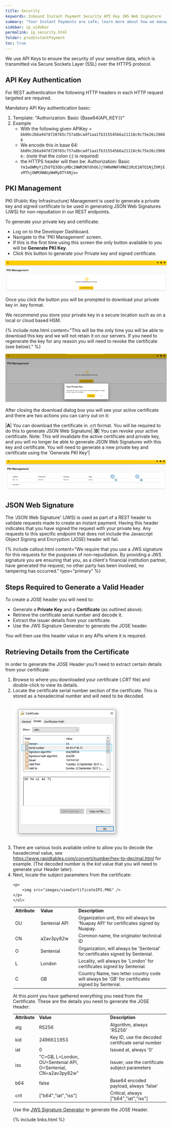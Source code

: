 ```yaml
---
title: Security
keywords: Inbound Instant Payment Security API Key JWS Web Signature
summary: "Your Instant Payments are safe; learn more about how we manage security here."
sidebar: ip_sidebar
permalink: ip_security.html
folder: prodInstantPayment
toc: true
---
```

 
We use API Keys to ensure the security of your sensitive data, which is transmitted via Secure Sockets Layer (SSL) over the HTTPS protocol.

## API Key Authentication

For REST authentication the following HTTP headers in each HTTP request targeted are required.

Mandatory API Key authentication basic:

1. Template: "Authorization: Basic {Base64(API_KEY:)}"
1. Example
   - With the following given APIKey = ``bb09c2b6a9478720765c757a8bcadf1aa1fb31554566a21118c9c75e26c29686``
   - We encode this in base 64: ``bb09c2b6a9478720765c757a8bcadf1aa1fb31554566a21118c9c75e26c29686:`` (note that the colon (:) is required)
   - the HTTPS header will then be: Authorization: Basic ``YmIwOWMyYjZhOTQ3ODcyMDc2NWM3NTdhOGJjYWRmMWFhMWZiMzE1NTQ1NjZhMjExMThjOWM3NWUyNmMyOTY4Njo=``




## PKI Management

PKI (Public Key Infrastructure) Management is used to generate a private key and signed certificate to be used in generating JSON Web Signatures (JWS) for non-repudiation in our REST endpoints.

To generate your private key and certificate:

* Log on to the Developer Dashboard.
* Navigate to the 'PKI Management' screen.
* If this is the first time using this screen the only button available to you will be **Generate PKI Key**.
* Click this button to generate your Private key and signed certificate.

<img src="images/01_PKI_Management_Generate.png">

Once you click the button you will be prompted to download your private key in .key format.

We recommend you store your private key in a secure location such as on a local or cloud based HSM.

{% include note.html content="This will be the only time you will be able to download this key and we will not retain it on our servers. If you need to regenerate the key for any reason you will need to revoke the certificate (see below)." %}

<img src="images/02_PKI_Management_Generate.png">

After closing the download dialog box you will see your active certificate and there are two actions you can carry out on it:

|**A**| You can download the certificate in .crt format. You will be required to do this to generate JSON Web Signature|
|**B**| You can revoke your active certificate. Note: This will invalidate the active certificate and private key, and you will no longer be able to generate JSON Web Signatures with this key and certificate. You will need to generate a new private key and certificate using the 'Generate PKI Key'|

<img src="images/03_PKI_Management_Generate.png">

## JSON Web Signature

The 'JSON Web Signature' (JWS) is used as part of a REST header to validate requests made to create an instant payment. Having this header indicates that you have signed the request with your private key. Any requests to this specific endpoint that does not include the Javascript Object Signing and Encryption (JOSE) header will fail.

{% include callout.html content="We require that you use a JWS signature for this requests for the pusposes of non-repudiation. By providing a JWS signature you are ensuring that you, as a client's financial institution partner, have generated the request; no other party has been involved; no tampering has occurred." type="primary" %}  


## Steps Required to Generate a Valid Header

To create a JOSE header you will need to:

* Generate a <b>Private Key</b> and a <b>Certificate</b> (as outlined above).
* Retrieve the certificate serial number and decode it.
* Extract the issuer details from your certificate.
* Use the JWS Signature Generator to generate the JOSE header. 

You will then use this header value in any APIs where it is required.  


## Retrieving Details from the Certificate

In order to generate the JOSE Header you'll need to extract certain details from your certificate:

<ol>
	<li value="1">Browse to where you downloaded your certificate (.CRT file) and double-click to view its details.</li>
	<li value="2">Locate the certificate serial number section of the certificate. This is stored as a hexadecimal number and will need to be decoded.</li>
	<p>
		<img src="images/ViewCertificateIP.png" />
	</p>
	<li value="3">There are various tools available online to allow you to decode the haxadecimal value, see <a href = "https://www.rapidtables.com/convert/number/hex-to-decimal.html" target = "_blank">https://www.rapidtables.com/convert/number/hex-to-decimal.html</a> for example. (The decoded number is the <i>kid</i> value that you will need to generate your Header later).</li> 
	<li value="4">Next, locate the subject parameters from the certificate:</li>
    
    <p>
		<img src="images/viewCertificateIP2.PNG" />
	</p>
    </ol>
    
   <table style="width: 100%;mc-table-style: url('Resources/TableStyles/Simple.css');" class="TableStyle-Simple" cellspacing="0">
		<col style="width: 101px;" class="TableStyle-Simple-Column-Column1" />
		<col style="width: 198px;" class="TableStyle-Simple-Column-Column1" />
		<col style="width: 1140px;" class="TableStyle-Simple-Column-Column1" />
		<tbody>
			<tr>
				<td>
					<b>Attribute</b>
				</td>
				<td>
					<b>Value</b>
				</td>
				<td>
					<b>Description</b>
				</td>
			</tr>
			<tr>
				<td>OU</td>
				<td>Sentenial API</td>
				<td>Organization unit, this will always be 'Nuapay API' for certificates signed by Nuapay.</td>
			</tr>
			<tr>
				<td>CN</td>
				<td>a2av3py82w</td>
				<td>Common name, the originator technical ID</td>
			</tr>
			<tr>
				<td>O</td>
				<td>Sentenial</td>
				<td>Organization, will always be 'Sentenial' for certificates signed by Sentenial.</td>
			</tr>
			<tr>
				<td>L</td>
				<td>London</td>
				<td>Locality, will always be 'London' for certificates signed by Sentenial.</td>
			</tr>
			<tr>
				<td>C</td>
				<td>GB</td>
				<td>Country Name, two letter country code will always be 'GB' for certificates signed by Sentenial.</td>
			</tr>
		</tbody>
	</table>

<p>At this point you have gathered everything you need from the Certificate. These are the details you need to generate the JOSE Header: </p>			
<table>
        <tbody>
			<tr>
				<td>
					<b>Attribute</b>
				</td>
				<td>
					<b>Value</b>
				</td>
				<td>
					<b>Description</b>
				</td>
			</tr>
			<tr>
				<td>alg</td>
				<td>RS256</td>
				<td>Algorithm, always 'RS256'</td>
			</tr>
			<tr>
				<td>kid</td>
				<td>2496611953</td>
				<td>Key&#160;ID, use the decoded certificate serial number</td>
			</tr>
			<tr>
				<td>iat</td>
				<td>0</td>
				<td>Issued at, always '0'</td>
			</tr>
			<tr>
				<td>iss</td>
				<td>"C=GB, L=London, OU=Sentenial API, O=Sentenial, CN=a2av3py82w"</td>
				<td>Issuer, use the certificate subject parameters</td>
			</tr>
			<tr>
				<td>b64</td>
				<td>false</td>
				<td>Base64 encoded payload, always 'false'</td>
			</tr>
			<tr>
				<td>crit</td>
				<td>["b64","iat","iss"]</td>
				<td>Critical, always ["b64","iat","iss"]</td>
			</tr>
		</tbody>
	</table>
	
Use the [JWS Signature Generator](ip_secjwsgenerator.html) to generate the JOSE Header.


{% include links.html %}
